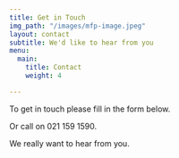 ```yaml
---
title: Get in Touch
img_path: "/images/mfp-image.jpeg"
layout: contact
subtitle: We'd like to hear from you
menu:
  main:
    title: Contact
    weight: 4

---
```

To get in touch please fill in the form below.

Or call on 021 159 1590.

We really want to hear from you.